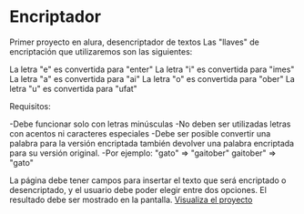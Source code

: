 # Encriptador
Primer proyecto en alura, desencriptador de textos Las "llaves" de encriptación que utilizaremos son las siguientes:

La letra "e" es convertida para "enter" La letra "i" es convertida para "imes" La letra "a" es convertida para "ai" La letra "o" es convertida para "ober" La letra "u" es convertida para "ufat"

Requisitos:

-Debe funcionar solo con letras minúsculas
-No deben ser utilizadas letras con acentos ni caracteres especiales
-Debe ser posible convertir una palabra para la versión encriptada también devolver una palabra encriptada para su versión original.
-Por ejemplo: "gato" => "gaitober" gaitober" => "gato"

La página debe tener campos para insertar el texto que será encriptado o desencriptado, y el usuario debe poder elegir entre dos opciones. El resultado debe ser mostrado en la pantalla.
<a href="https://samrx21.github.io/Encriptador/">Visualiza el proyecto</a>
